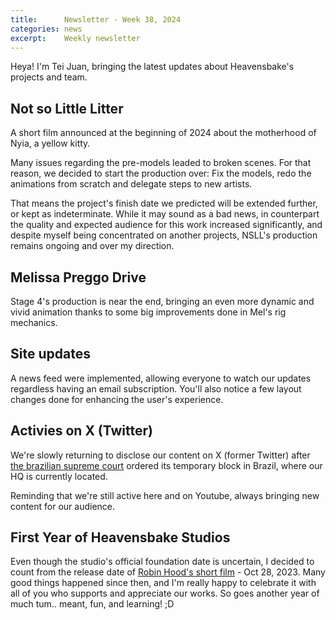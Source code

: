 ```yaml
---
title:      Newsletter - Week 38, 2024
categories: news
excerpt:    Weekly newsletter
---
```


Heya! I'm Tei Juan, bringing the latest updates about Heavensbake's projects and team.

## Not so Little Litter
A short film announced at the beginning of 2024 about the motherhood of Nyia, a yellow kitty.

Many issues regarding the pre-models leaded to broken scenes. For that reason, we decided to start the production over: Fix the models, redo the animations from scratch and delegate steps to new artists.

That means the project's finish date we predicted will be extended further, or kept as indeterminate. While it may sound as a bad news, in counterpart the quality and expected audience for this work increased significantly, and despite myself being concentrated on another projects, NSLL's production remains ongoing and over my direction.

## Melissa Preggo Drive
Stage 4's production is near the end, bringing an even more dynamic and vivid animation thanks to some big improvements done in Mel's rig mechanics.

## Site updates
A news feed were implemented, allowing everyone to watch our updates regardless having an email subscription. You'll also notice a few layout changes done for enhancing the user's experience.

## Activies on X (Twitter)
We're slowly returning to disclose our content on X (former Twitter) after [the brazilian supreme court](https://www.nytimes.com/2024/08/30/world/americas/brazil-elon-musk-x-blocked.html) ordered its temporary block in Brazil, where our HQ is currently located.

Reminding that we're still active here and on Youtube, always bringing new content for our audience.

## First Year of Heavensbake Studios
Even though the studio's official foundation date is uncertain, I decided to count from the release date of [Robin Hood's short film](https://heavensbake.com/film/robin-marian-intimity) - Oct 28, 2023. Many good things happened since then, and I'm really happy to celebrate it with all of you who supports and appreciate our works. So goes another year of much tum.. meant, fun, and learning! ;D


